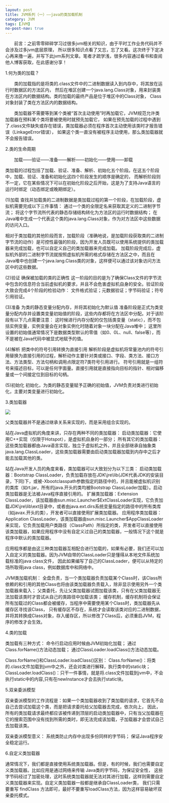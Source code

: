 ```yaml
---
layout: post
title: JVM系列（一）——java的类加载机制
category: JVM
tags: [JVM]
no-post-nav: true
---
```


&ensp;&ensp;&ensp;&ensp;前言：之前零零碎碎学习过很多jvm相关的知识，由于平时工作业务代码并不会涉及过多jvm底层原理，
所以很多知识点看了又忘，忘了又看。这次终于下定决心再来撸一遍，并写下此jvm系列文章。笔者才疏学浅，很多内容通过看书和查阅他人博客获取，在此感谢分享！

1.何为类的加载？

&ensp;&ensp;&ensp;&ensp;类的加载指的是将类的.class文件中的二进制数据读入到内存中，将其放在运行时数据区的方法区内，
然后在堆区创建一个java.lang.Class对象，用来封装类在方法区内的数据结构。类的加载的最终产品是位于堆区中的Class对象，
Class对象封装了类在方法区内的数据结构。

&ensp;&ensp;&ensp;&ensp;类加载器不需要等到某个类被“首次主动使用”时再加载它，JVM规范允许类加载器在预料某个类将要被使用时就预先加载它，
如果在预先加载的过程中遇到了.class文件缺失或存在错误，类加载器必须在程序首次主动使用该类时才报告错误（LinkageError错误），
如果这个类一直没有被程序主动使用，那么类加载器就不会报告错误。

2.类的生命周期

&ensp;&ensp;&ensp;&ensp;加载——验证——准备——解析——初始化——使用——卸载

类加载的过程包括了加载、验证、准备、解析、初始化五个阶段。在这五个阶段中，加载、验证、准备和初始化这四个阶段发生的顺序是确定的，
而解析阶段则不一定，它在某些情况下可以在初始化阶段之后开始，这是为了支持Java语言的运行时绑定（动态绑定或晚期绑定）。

(1)加载
查找并加载类的二进制数据是类加载过程的第一个阶段，在加载阶段，虚拟机需要完成以下三件事情：
通过一个类的全限定名来获取其定义的二进制字节流；
将这个字节流所代表的静态存储结构转化为方法区的运行时数据结构；
在Java堆中生成一个代表这个类的java.lang.Class对象，作为对方法区中这些数据的访问入口。

相对于类加载的其他阶段而言，加载阶段（准确地说，是加载阶段获取类的二进制字节流的动作）是可控性最强的阶段，因为开发人员既可以使用系统提供的类加载器来完成加载，也可以自定义自己的类加载器来完成加载。
加载阶段完成后，虚拟机外部的二进制字节流就按照虚拟机所需的格式存储在方法区之中，而且在Java堆中也创建一个java.lang.Class类的对象，这样便可以通过该对象访问方法区中的这些数据。

(2)验证  确保被加载的类的正确性
这一阶段的目的是为了确保Class文件的字节流中包含的信息符合当前虚拟机的要求，并且不会危害虚拟机自身的安全。验证阶段大致会完成4个阶段的检验动作：
文件格式验证；元数据验证；字节码验证；符号引用验证。

(3)准备  为类的静态变量分配内存，并将其初始化为默认值
准备阶段是正式为类变量分配内存并设置类变量初始值的阶段，这些内存都将在方法区中分配。对于该阶段有以下几点需要注意：
这时候进行内存分配的仅包括类变量（static），而不包括实例变量，实例变量会在对象实例化时随着对象一块分配在Java堆中；
这里所设置的初始值通常情况下是数据类型默认的零值（如0、0L、null、false等），而不是被在Java代码中被显式地赋予的值。

(4)解析  把类中的符号引用转换为直接引用
解析阶段是虚拟机将常量池内的符号引用替换为直接引用的过程，解析动作主要针对类或接口、字段、类方法、接口方法、方法类型、方法句柄和调用点限定符7类符号引用进行。
符号引用就是一组符号来描述目标，可以是任何字面量。直接引用就是直接指向目标的指针、相对偏移量或一个间接定位到目标的句柄。

(5)初始化
初始化，为类的静态变量赋予正确的初始值，JVM负责对类进行初始化，主要对类变量进行初始化。

3.类加载器

![](https://yaofengdoit.github.io/assets/images/2020/jvm/1-1.png)

父类加载器并不是通过继承关系来实现的，而是采用组合实现的。

站在Java虚拟机的角度来讲，只存在两种不同的类加载器：
启动类加载器：它使用C++实现（仅限于Hotspot），是虚拟机自身的一部分；
所有其它的类加载器：这些类加载器都由Java语言实现，独立于虚拟机之外，并且全部继承自抽象类java.lang.ClassLoader，这些类加载器需要由启动类加载器加载到内存中之后才能去加载其他的类。

站在Java开发人员的角度来看，类加载器可以大致划分为以下三类：
启动类加载器：Bootstrap ClassLoader，负责加载存放在JDK\jre\lib(JDK代表JDK的安装目录，下同)下，或被-Xbootclasspath参数指定的路径中的，并且能被虚拟机识别的类库（如rt.jar，所有的java.开头的类均被Bootstrap ClassLoader加载）。启动类加载器是无法被Java程序直接引用的。
扩展类加载器：Extension ClassLoader，该加载器由sun.misc.Launcher$ExtClassLoader实现，它负责加载JDK\jre\lib\ext目录中，或者由java.ext.dirs系统变量指定的路径中的所有类库（如javax.开头的类），开发者可以直接使用扩展类加载器。
应用程序类加载器：Application ClassLoader，该类加载器由sun.misc.Launcher$AppClassLoader来实现，它负责加载用户类路径（ClassPath）所指定的类，开发者可以直接使用该类加载器，如果应用程序中没有自定义过自己的类加载器，一般情况下这个就是程序中默认的类加载器。

应用程序都是由这三种类加载器互相配合进行加载的，如果有必要，我们还可以加入自定义的类加载器。因为JVM自带的ClassLoader只是懂得从本地文件系统加载标准的java class文件，
因此如果编写了自己的ClassLoader，便可以从特定的场所取得java class，例如数据库中和网络中。

JVM类加载机制：
全盘负责，当一个类加载器负责加载某个Class时，该Class所依赖的和引用的其他Class也将由该类加载器负责载入，除非显示使用另外一个类加载器来载入；
父类委托，先让父类加载器试图加载该类，只有在父类加载器无法加载该类时才尝试从自己的类路径中加载该类；
缓存机制，缓存机制将会保证所有加载过的Class都会被缓存，当程序中需要使用某个Class时，类加载器先从缓存区寻找该Class，
只有缓存区不存在，系统才会读取该类对应的二进制数据，并将其转换成Class对象，存入缓存区，所以修改了Class后，必须重启JVM，程序的修改才会生效。

4.类的加载

类加载有三种方式：
命令行启动应用时候由JVM初始化加载；
通过Class.forName()方法动态加载；
通过ClassLoader.loadClass()方法动态加载。

Class.forName()和ClassLoader.loadClass()区别：
Class.forName()：将类的.class文件加载到jvm中之外，还会对类进行解释，执行类中的static块；
ClassLoader.loadClass()：只干一件事情，就是将.class文件加载到jvm中，不会执行static中的内容,只有在newInstance才会去执行static块。

5.双亲委派模型

双亲委派模型的工作流程是：如果一个类加载器收到了类加载的请求，它首先不会自己去尝试加载这个类，而是把请求委托给父加载器去完成，依次向上，
因此，所有的类加载请求最终都应该被传递到顶层的启动类加载器中，只有当父加载器在它的搜索范围中没有找到所需的类时，即无法完成该加载，子加载器才会尝试自己去加载该类。

双亲委派模型意义：
系统类防止内存中出现多份同样的字节码；
保证Java程序安全稳定运行。

6.自定义类加载器

通常情况下，我们都是直接使用系统类加载器。但是，有的时候，我们也需要自定义类加载器。比如应用是通过网络来传输 Java类的字节码，为保证安全性，
这些字节码经过了加密处理，这时系统类加载器就无法对其进行加载，这样则需要自定义类加载器来实现。自定义类加载器一般都是继承自ClassLoader类，
我们只需要重写 findClass 方法即可，最好不要重写loadClass方法，因为这样容易破坏双亲委托模式。

